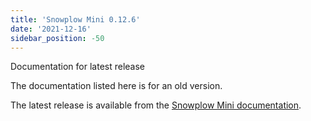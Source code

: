 ```yaml
---
title: 'Snowplow Mini 0.12.6'
date: '2021-12-16'
sidebar_position: -50
---
```


Documentation for latest release

The documentation listed here is for an old version.

The latest release is available from the [Snowplow Mini documentation](/docs/pipeline-components-and-applications/snowplow-mini/index.md).
